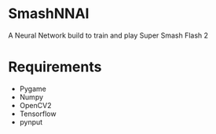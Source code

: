 # SmashNNAI
A Neural Network build to train and play Super Smash Flash 2

# Requirements
- Pygame
- Numpy
- OpenCV2
- Tensorflow
- pynput
